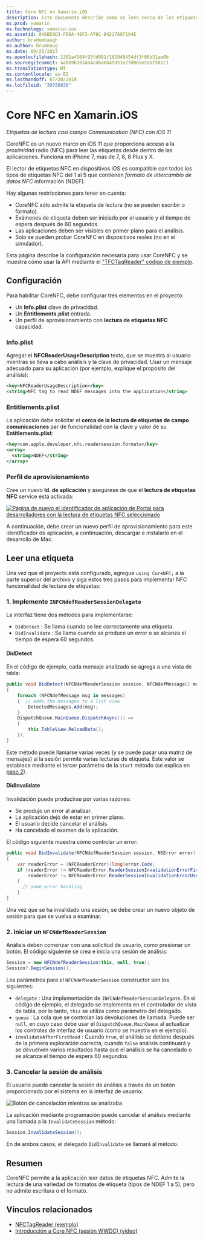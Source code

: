 ```yaml
---
title: Core NFC en Xamarin.iOS
description: Este documento describe cómo se leen cerca de las etiquetas de comunicación de campo en Xamarin.iOS mediante las API que se introdujo en iOS 11.
ms.prod: xamarin
ms.technology: xamarin-ios
ms.assetid: 846B59D3-F66A-48F3-A78C-84217697194E
author: bradumbaugh
ms.author: brumbaug
ms.date: 09/25/2017
ms.openlocfilehash: 1381a4564f93fd091f181949454df3f06b31ae6b
ms.sourcegitcommit: aa9b9b203ab4cd6a6b4fd51e27d865e2abf582c1
ms.translationtype: MT
ms.contentlocale: es-ES
ms.lasthandoff: 07/30/2018
ms.locfileid: "39350838"
---
```

# <a name="core-nfc-in-xamarinios"></a>Core NFC en Xamarin.iOS

_Etiquetas de lectura casi campo Communication (NFC) con iOS 11_

CoreNFC es un nuevo marco en iOS 11 que proporciona acceso a la _proximidad_ radio (NFC) para leer las etiquetas desde dentro de las aplicaciones. Funciona en iPhone 7, más de 7, 8, 8 Plus y X.

El lector de etiquetas NFC en dispositivos iOS es compatible con todos los tipos de etiquetas NFC del 1 al 5 que contienen _formato de intercambio de datos NFC_ información (NDEF).

Hay algunas restricciones para tener en cuenta:

- CoreNFC sólo admite la etiqueta de lectura (no se pueden escribir o formato).
- Exámenes de etiqueta deben ser iniciado por el usuario y el tiempo de espera después de 60 segundos.
- Las aplicaciones deben ser visibles en primer plano para el análisis.
- Solo se pueden probar CoreNFC en dispositivos reales (no en el simulador).

Esta página describe la configuración necesaria para usar CoreNFC y se muestra cómo usar la API mediante el ["TFCTagReader" código de ejemplo](https://developer.xamarin.com/samples/monotouch/ios11/NFCTagReader/).

## <a name="configuration"></a>Configuración

Para habilitar CoreNFC, debe configurar tres elementos en el proyecto:

- Un **Info.plist** clave de privacidad.
- Un **Entitlements.plist** entrada.
- Un perfil de aprovisionamiento con **lectura de etiquetas NFC** capacidad.

### <a name="infoplist"></a>Info.plist

Agregar el **NFCReaderUsageDescription** texto, que se muestra al usuario mientras se lleva a cabo análisis y la clave de privacidad. Usar un mensaje adecuado para su aplicación (por ejemplo, explique el propósito del análisis):

```xml
<key>NFCReaderUsageDescription</key>
<string>NFC tag to read NDEF messages into the application</string>
```

### <a name="entitlementsplist"></a>Entitlements.plist

La aplicación debe solicitar el **cerca de la lectura de etiquetas de campo comunicaciones** par de funcionalidad con la clave y valor de su **Entitlements.plist**:

```xml
<key>com.apple.developer.nfc.readersession.formats</key>
<array>
  <string>NDEF</string>
</array>
```

### <a name="provisioning-profile"></a>Perfil de aprovisionamiento

Cree un nuevo **Id. de aplicación** y asegúrese de que el **lectura de etiquetas NFC** service está activada:

[![Página de nuevo el identificador de aplicación de Portal para desarrolladores con la lectura de etiquetas NFC seleccionado](corenfc-images/app-services-nfc-sml.png)](corenfc-images/app-services-nfc.png#lightbox)

A continuación, debe crear un nuevo perfil de aprovisionamiento para este identificador de aplicación, a continuación, descargar e instalarlo en el desarrollo de Mac.

## <a name="reading-a-tag"></a>Leer una etiqueta

Una vez que el proyecto está configurado, agregue `using CoreNFC;` a la parte superior del archivo y siga estos tres pasos para implementar NFC funcionalidad de lectura de etiquetas:

### <a name="1-implement-infcndefreadersessiondelegate"></a>1. Implemente `INFCNdefReaderSessionDelegate`

La interfaz tiene dos métodos para implementarse:

- `DidDetect` : Se llama cuando se lee correctamente una etiqueta.
- `DidInvalidate` : Se llama cuando se produce un error o se alcanza el tiempo de espera 60 segundos.

#### <a name="diddetect"></a>DidDetect

En el código de ejemplo, cada mensaje analizado se agrega a una vista de tabla:

```csharp
public void DidDetect(NFCNdefReaderSession session, NFCNdefMessage[] messages)
{
    foreach (NFCNdefMessage msg in messages)
    {  // adds the messages to a list view
        DetectedMessages.Add(msg);
    }
    DispatchQueue.MainQueue.DispatchAsync(() =>
    {
        this.TableView.ReloadData();
    });
}
```

Este método puede llamarse varias veces (y se puede pasar una matriz de mensajes) si la sesión permite varias lecturas de etiqueta. Este valor se establece mediante el tercer parámetro de la `Start` método (se explica en [paso 2](#step2)).

#### <a name="didinvalidate"></a>DidInvalidate

Invalidación puede producirse por varias razones:

- Se produjo un error al analizar.
- La aplicación dejó de estar en primer plano.
- El usuario decide cancelar el análisis.
- Ha cancelado el examen de la aplicación.

El código siguiente muestra cómo controlar un error:

```csharp
public void DidInvalidate(NFCNdefReaderSession session, NSError error)
{
    var readerError = (NFCReaderError)(long)error.Code;
    if (readerError != NFCReaderError.ReaderSessionInvalidationErrorFirstNDEFTagRead &&
        readerError != NFCReaderError.ReaderSessionInvalidationErrorUserCanceled)
    {
      // some error handling
    }
}
```

Una vez que se ha invalidado una sesión, se debe crear un nuevo objeto de sesión para que se vuelva a examinar.

<a name="step2" />

### <a name="2-start-an-nfcndefreadersession"></a>2. Iniciar un `NFCNdefReaderSession`

Análisis deben comenzar con una solicitud de usuario, como presionar un botón.
El código siguiente se crea e inicia una sesión de análisis:

```csharp
Session = new NFCNdefReaderSession(this, null, true);
Session?.BeginSession();
```

Los parámetros para el `NFCNdefReaderSession` constructor son los siguientes:

- `delegate` : Una implementación de `INFCNdefReaderSessionDelegate`. En el código de ejemplo, el delegado se implementa en el controlador de vista de tabla, por lo tanto, `this` se utiliza como parámetro del delegado.
- `queue` : La cola que se controlan las devoluciones de llamada. Puede ser `null`, en cuyo caso debe usar el `DispatchQueue.MainQueue` al actualizar los controles de interfaz de usuario (como se muestra en el ejemplo).
- `invalidateAfterFirstRead` : Cuando `true`, el análisis se detiene después de la primera exploración correcta; cuando `false` análisis continuará y se devuelven varios resultados hasta que el análisis se ha cancelado o se alcanza el tiempo de espera 60 segundos.


### <a name="3-cancel-the-scanning-session"></a>3. Cancelar la sesión de análisis

El usuario puede cancelar la sesión de análisis a través de un botón proporcionado por el sistema en la interfaz de usuario:

![Botón de cancelación mientras se analizaba](corenfc-images/scan-cancel-sml.png)

La aplicación mediante programación puede cancelar el análisis mediante una llamada a la `InvalidateSession` método:

```csharp
Session.InvalidateSession();
```

En de ambos casos, el delegado `DidInvalidate` se llamará al método.

## <a name="summary"></a>Resumen

CoreNFC permite a la aplicación leer datos de etiquetas NFC. Admite la lectura de una variedad de formatos de etiqueta (tipos de NDEF 1 a 5), pero no admite escritura o el formato.


## <a name="related-links"></a>Vínculos relacionados

- [NFCTagReader (ejemplo)](https://developer.xamarin.com/samples/monotouch/ios11/NFCTagReader/)
- [Introducción a Core NFC (sesión WWDC) (vídeo)](https://developer.apple.com/videos/play/wwdc2017/718/)
